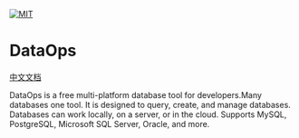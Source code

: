 [![MIT](https://img.shields.io/badge/license-MIT-blue.svg)](https://github.com/alibaba/data-ops/blob/main/LICENSE)
# DataOps 

[中文文档](https://github.com/alibaba/data-ops/blob/main/README_CN.md) 

DataOps is a free multi-platform database tool for developers.Many databases one tool. It is designed to query, create, and manage databases. Databases can work locally, on a server, or in the cloud. Supports MySQL, PostgreSQL, Microsoft SQL Server, Oracle, and more.  

